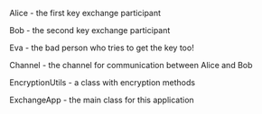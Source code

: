 Alice - the first key exchange participant

Bob - the second key exchange participant

Eva - the bad person who tries to get the key too!

Channel - the channel for communication between Alice and Bob

EncryptionUtils - a class with encryption methods

ExchangeApp - the main class for this application
